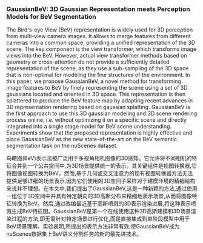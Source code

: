 ### GaussianBeV: 3D Gaussian Representation meets Perception Models for BeV Segmentation

The Bird's-eye View (BeV) representation is widely used for 3D perception from multi-view camera images. It allows to merge features from different cameras into a common space, providing a unified representation of the 3D scene. The key component is the view transformer, which transforms image views into the BeV. However, actual view transformer methods based on geometry or cross-attention do not provide a sufficiently detailed representation of the scene, as they use a sub-sampling of the 3D space that is non-optimal for modeling the fine structures of the environment. In this paper, we propose GaussianBeV, a novel method for transforming image features to BeV by finely representing the scene using a set of 3D gaussians located and oriented in 3D space. This representation is then splattered to produce the BeV feature map by adapting recent advances in 3D representation rendering based on gaussian splatting. GaussianBeV is the first approach to use this 3D gaussian modeling and 3D scene rendering process online, i.e. without optimizing it on a specific scene and directly integrated into a single stage model for BeV scene understanding. Experiments show that the proposed representation is highly effective and place GaussianBeV as the new state-of-the-art on the BeV semantic segmentation task on the nuScenes dataset.

鸟瞰图(BeV)表示法被广泛用于多视角相机图像的3D感知。它允许将不同相机的特征合并到一个公共空间中,为3D场景提供统一的表示。其关键组件是视图转换器,它将图像视图转换为BeV。然而,基于几何或交叉注意力的现有视图转换器方法无法提供足够详细的场景表示,因为它们使用的3D空间子采样对于建模环境的精细结构来说并不理想。在本文中,我们提出了GaussianBeV,这是一种新颖的方法,通过使用一组位于3D空间中并具有特定朝向的3D高斯分布来精细地表示场景,从而将图像特征转换为BeV。然后,通过改编最近基于高斯喷溅的3D表示渲染进展,将这种表示喷溅生成BeV特征图。GaussianBeV是第一个在线使用这种3D高斯建模和3D场景渲染过程的方法,即无需针对特定场景进行优化,而是直接集成到单阶段模型中用于BeV场景理解。实验表明,所提出的表示方法非常有效,使GaussianBeV成为nuScenes数据集上BeV语义分割任务的新的最先进技术。
